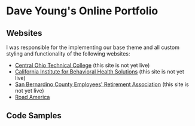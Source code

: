 <h1>Dave Young's Online Portfolio</h1>

<h2>Websites</h2>

<p>I was responsible for the implementing our base theme and all custom styling and functionality of the following websites:</p>

<ul>
<li><a href="http://live-cotc2020.pantheonsite.io/">Central Ohio Technical College</a> (this site is not yet live)</li>
<li><a href="http://live-cibhs-2020.pantheonsite.io/">California Institute for Behavioral Health Solutions</a> (this site is not yet live)</li>
<li><a href="https://live-sbcera.pantheonsite.io/">San Bernardino County Employees' Retirement Association</a> (this site is not yet live)</li>
<li><a href="https://web.archive.org/web/20200714024038/https://www.roadamerica.com/">Road America</a></li>
</ul>

<h2>Code Samples</h2>
